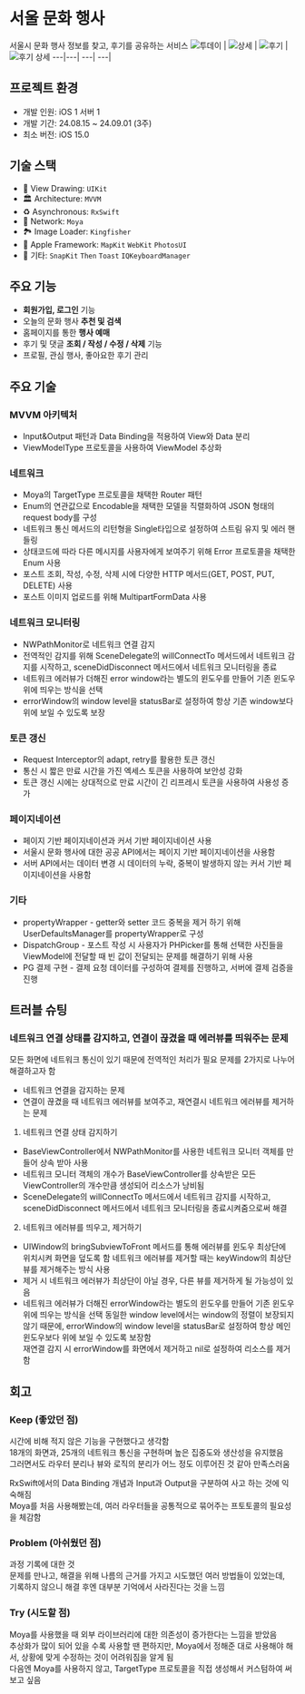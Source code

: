 # 서울 문화 행사
서울시 문화 행사 정보를 찾고, 후기를 공유하는 서비스
![투데이](https://github.com/user-attachments/assets/05dc4549-a57e-4d28-b77c-b2bb504a8c4d) | ![상세](https://github.com/user-attachments/assets/71170376-a80f-42be-b557-b5244724acd3) | ![후기](https://github.com/user-attachments/assets/54959447-bec8-434a-80fc-84f0bb41771a) | ![후기 상세](https://github.com/user-attachments/assets/48a84978-2d92-4b7e-8003-c443907f81dd)
---|---| ---| ---|


## 프로젝트 환경
- 개발 인원: iOS 1 서버 1  
- 개발 기간: 24.08.15 ~ 24.09.01 (3주)  
- 최소 버전: iOS 15.0

## 기술 스택
- 🎨 View Drawing: `UIKit`  
- 🏛️ Architecture: `MVVM`  
- ♻️ Asynchronous: `RxSwift`  
- 📡 Network: `Moya`  
- 🏞️ Image Loader: `Kingfisher`  
- 🍎 Apple Framework: `MapKit` `WebKit` `PhotosUI`  
- 🎸 기타: `SnapKit` `Then` `Toast` `IQKeyboardManager`  

## 주요 기능
- **회원가입, 로그인** 기능
- 오늘의 문화 행사 **추천 및 검색**
- 홈페이지를 통한 **행사 예매**
- 후기 및 댓글 **조회 / 작성 / 수정 / 삭제** 기능
- 프로필, 관심 행사, 좋아요한 후기 관리

## 주요 기술

### MVVM 아키텍처
- Input&Output 패턴과 Data Binding을 적용하여 View와 Data 분리  
- ViewModelType 프로토콜을 사용하여 ViewModel 추상화  
  
### 네트워크  
- Moya의 TargetType 프로토콜을 채택한 Router 패턴  
- Enum의 연관값으로 Encodable을 채택한 모델을 직렬화하여 JSON 형태의 request body를 구성  
- 네트워크 통신 메서드의 리턴형을 Single<Result>타입으로 설정하여 스트림 유지 및 에러 핸들링  
- 상태코드에 따라 다른 메시지를 사용자에게 보여주기 위해 Error 프로토콜을 채택한 Enum 사용  
- 포스트 조회, 작성, 수정, 삭제 시에 다양한 HTTP 메서드(GET, POST, PUT, DELETE) 사용  
- 포스트 이미지 업로드를 위해 MultipartFormData 사용  
  
### 네트워크 모니터링  
- NWPathMonitor로 네트워크 연결 감지  
- 전역적인 감지를 위해 SceneDelegate의 willConnectTo 메서드에서 네트워크 감지를 시작하고, sceneDidDisconnect 메서드에서 네트워크 모니터링을 종료  
- 네트워크 에러뷰가 더해진 error window라는 별도의 윈도우를 만들어 기존 윈도우 위에 띄우는 방식을 선택  
- errorWindow의 window level을 statusBar로 설정하여 항상 기존 window보다 위에 보일 수 있도록 보장  
  
### 토큰 갱신  
- Request Interceptor의 adapt, retry를 활용한 토큰 갱신  
- 통신 시 짧은 만료 시간을 가진 엑세스 토큰을 사용하여 보안성 강화  
- 토큰 갱신 시에는 상대적으로 만료 시간이 긴 리프레시 토큰을 사용하여 사용성 증가  
  
### 페이지네이션  
- 페이지 기반 페이지네이션과 커서 기반 페이지네이션 사용  
- 서울시 문화 행사에 대한 공공 API에서는 페이지 기반 페이지네이션을 사용함  
- 서버 API에서는 데이터 변경 시 데이터의 누락, 중복이 발생하지 않는 커서 기반 페이지네이션을 사용함  
  
### 기타
- propertyWrapper - getter와 setter 코드 중복을 제거 하기 위해 UserDefaultsManager를 propertyWrapper로 구성  
- DispatchGroup - 포스트 작성 시 사용자가 PHPicker를 통해 선택한 사진들을 ViewModel에 전달할 때 빈 값이 전달되는 문제를 해결하기 위해 사용  
- PG 결제 구현 - 결제 요청 데이터를 구성하여 결제를 진행하고, 서버에 결제 검증을 진행

## 트러블 슈팅

### 네트워크 연결 상태를 감지하고, 연결이 끊겼을 때 에러뷰를 띄워주는 문제

모든 화면에 네트워크 통신이 있기 때문에 전역적인 처리가 필요
문제를 2가지로 나누어 해결하고자 함

- 네트워크 연결을 감지하는 문제
- 연결이 끊겼을 때 네트워크 에러뷰를 보여주고,  재연결시 네트워크 에러뷰를 제거하는 문제
 
1. 네트워크 연결 상태 감지하기

- BaseViewController에서 NWPathMonitor를 사용한 네트워크 모니터 객체를 만들어 상속 받아 사용
- 네트워크 모니터 객체의 개수가 BaseViewController를 상속받은 모든 ViewController의 개수만큼 생성되어 리소스가 낭비됨
- SceneDelegate의 willConnectTo 메서드에서 네트워크 감지를 시작하고, sceneDidDisconnect 메서드에서 네트워크 모니터링을 종료시켜줌으로써 해결

 2. 네트워크 에러뷰를 띄우고, 제거하기
 
- UIWindow의 bringSubviewToFront 메서드를 통해 에러뷰를 윈도우 최상단에 위치시켜 화면을 덮도록 함
네트워크 에러뷰를 제거할 때는 keyWindow의 최상단 뷰를 제거해주는 방식 사용
- 제거 시 네트워크 에러뷰가 최상단이 아닐 경우, 다른 뷰를 제거하게 될 가능성이 있음
- 네트워크 에러뷰가 더해진 errorWindow라는 별도의 윈도우를 만들어 기존 윈도우 위에 띄우는 방식을 선택
동일한 window level에서는 window의 정렬이 보장되지 않기 때문에, errorWindow의 window level을 statusBar로 설정하여 항상 메인 윈도우보다 위에 보일 수 있도록 보장함  
재연결 감지 시 errorWindow를 화면에서 제거하고 nil로 설정하여 리소스를 제거함

## 회고

### Keep (좋았던 점)
시간에 비해 적지 않은 기능을 구현했다고 생각함  
18개의 화면과, 25개의 네트워크 통신을 구현하며 높은 집중도와 생산성을 유지했음  
그러면서도 라우터 분리나 뷰와 로직의 분리가 어느 정도 이루어진 것 같아 만족스러움  

RxSwift에서의 Data Binding 개념과 Input과 Output을 구분하여 사고 하는 것에 익숙해짐  
Moya를 처음 사용해봤는데, 여러 라우터들을 공통적으로 묶어주는 프토토콜의 필요성을 체감함

### Problem (아쉬웠던 점)
과정 기록에 대한 것  
문제를 만나고, 해결을 위해 나름의 근거를 가지고 시도했던 여러 방법들이 있었는데,  
기록하지 않으니 해결 후엔 대부분 기억에서 사라진다는 것을 느낌

### Try (시도할 점)
Moya를 사용했을 때 외부 라이브러리에 대한 의존성이 증가한다는 느낌을 받았음  
추상화가 많이 되어 있을 수록 사용할 땐 편하지만, Moya에서 정해준 대로 사용해야 해서, 상황에 맞게 수정하는 것이 어려워짐을 알게 됨  
다음엔 Moya를 사용하지 않고, TargetType 프로토콜을 직접 생성해서 커스텀하여 써보고 싶음
